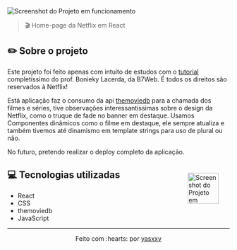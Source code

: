 <img src="public/screenshot.png" alt="Screenshot do Projeto em funcionamento">

>🎬 Home-page da Netflix em React

## ✏️ Sobre o projeto

Este projeto foi feito apenas com intuito de estudos com o <a href="https://www.youtube.com/watch?v=tBweoUiMsDg">tutorial</a> completíssimo do prof. Bonieky Lacerda, da B7Web. É todos os direitos são reservados à Netflix!

Está aplicação faz o consumo da api <a href="https://www.themoviedb.org/settings/api">themoviedb</a> para a chamada dos filmes e séries, tive observações interessantíssimas sobre o design da Netflix, como o truque de fade no banner em destaque. Usamos Componentes dinâmicos como o filme em destaque, ele sempre atualiza e também tivemos até dinamismo em template strings para uso de plural ou não. 

No futuro, pretendo realizar o deploy completo da aplicação.

<img align="right" height="70px" style="padding: 25px" src="https://upload.wikimedia.org/wikipedia/commons/thumb/0/08/Netflix_2015_logo.svg/799px-Netflix_2015_logo.svg.png" alt="Screenshot do Projeto em funcionamento">

## 💻 Tecnologias utilizadas

- React
- CSS
- themoviedb
- JavaScript
 
 ---------------------------

<p align="center">
Feito com :hearts: por <a href="https://github.com/yasxxv">yasxxv</a>
